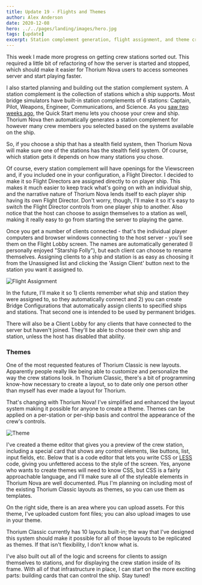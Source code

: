 ```yaml
---
title: Update 19 - Flights and Themes
author: Alex Anderson
date: 2020-12-08
hero: ../../pages/landing/images/hero.jpg
tags: [update]
excerpt: Station complement generation, flight assignment, and theme creation
---
```


This week I made more progress on getting crew stations sorted out. This required a little bit of refactoring of how the server is started and stopped, which should make it easier for Thorium Nova users to access someones server and start playing faster.

I also started planning and building out the station complement system. A station complement is the collection of stations which a ship supports. Most bridge simulators have built-in station complements of 6 stations: Captain, Pilot, Weapons, Engineer, Communications, and Science. As you [saw two weeks ago](/blog/Update-18-Quick-Start-Flights), the Quick Start menu lets you choose your crew and ship. Thorium Nova then automatically generates a station complement for however many crew members you selected based on the systems available on the ship.

So, if you choose a ship that has a stealth field system, then Thorium Nova will make sure one of the stations has the stealth field system. Of course, which station gets it depends on how many stations you chose.

Of course, every station complement will have openings for the Viewscreen and, if you included one in your configuration, a Flight Director. I decided to make it so Flight Directors are assigned directly to on player ship. This makes it much easier to keep track what's going on with an individual ship, and the narrative nature of Thorium Nova lends itself to each player ship having its own Flight Director. Don't worry, though, I'll make it so it's easy to switch the Flight Director controls from one player ship to another. Also notice that the host can choose to assign themselves to a station as well, making it really easy to go from starting the server to playing the game.

Once you get a number of clients connected - that's the individual player computers and browser windows connecting to the host server - you'll see them on the Flight Lobby screen. The names are automatically generated (I personally enjoyed "Starship Folly"), but each client can choose to rename themselves. Assigning clients to a ship and station is as easy as choosing it from the Unassigned list and clicking the 'Assign Client' button next to the station you want it assigned to.

![Flight Assignment](images/flight%20assignment.gif)

In the future, I'll make it so 1) clients remember what ship and station they were assigned to, so they automatically connect and 2) you can create Bridge Configurations that automatically assign clients to specified ships and stations. That second one is intended to be used by permanent bridges.

There will also be a Client Lobby for any clients that have connected to the server but haven't joined. They'll be able to choose their own ship and station, unless the host has disabled that ability.

### Themes

One of the most requested features of Thorium Classic is new layouts. Apparently people really like being able to customize and personalize the way the crew stations look. In Thorium Classic, there's a bit of programming know-how necessary to create a layout, so to date only one person other than myself has ever made a layout for Thorium.

That's changing with Thorium Nova! I've simplified and enhanced the layout system making it possible for anyone to create a theme. Themes can be applied on a per-station or per-ship basis and control the appearance of the crew's controls.

![Theme](images/theme.gif)

I've created a theme editor that gives you a preview of the crew station, including a special card that shows any control elements, like buttons, list, input fields, etc. Below that is a code editor that lets you write CSS or [LESS](http://lesscss.org/) code, giving you unfettered access to the style of the screen. Yes, anyone who wants to create themes will need to know CSS, but CSS is a fairly approachable language, and I'll make sure all of the styleable elements in Thorium Nova are well documented. Plus I'm planning on including most of the existing Thorium Classic layouts as themes, so you can use them as templates.

On the right side, there is an area where you can upload assets. For this theme, I've uploaded custom font files; you can also upload images to use in your theme.

Thorium Classic currently has 10 layouts built-in; the way that I've designed this system should make it possible for all of those layouts to be replicated as themes. If that isn't flexibility, I don't know what is.

I've also built out all of the logic and screens for clients to assign themselves to stations, and for displaying the crew station inside of its frame. With all of that infrastructure in place, I can start on the more exciting parts: building cards that can control the ship. Stay tuned!
